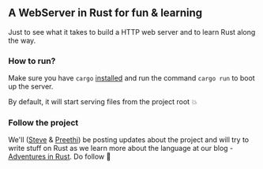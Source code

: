 ## A WebServer in Rust for fun & learning

Just to see what it takes to build a HTTP web server and to learn Rust along the way.

### How to run?

Make sure you have `cargo` [installed](https://www.rust-lang.org/en-US/install.html) and run the command `cargo run` to boot up the server. 

By default, it will start serving files from the project root :boom: 

### Follow the project

We'll ([Steve](https://github.com/steverob) & [Preethi](https://github.com/PritiKumr)) be posting updates about the project and will try to write stuff on Rust as we learn more about the language at our blog - [Adventures in Rust](https://medium.com/adventures-in-rust). Do follow :purple_heart: